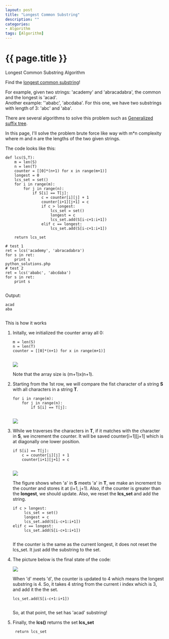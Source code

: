 ```yaml
---
layout: post
title: "Longest Common Substring"
description: ""
categories: 
- Algorithm
tags: [Algorithm]
---
```

{{ page.title }}
================
Longest Common Substring Algorithm

Find the [longest common substring](http://en.wikipedia.org/wiki/Longest_common_substring_problem)!

For example, given two strings: 'academy' and 'abracadabra', the common and the longest is 'acad'.  
Another example: ''ababc', 'abcdaba'. For this one, we have two substrings with length of 3: 'abc' and 'aba'.

There are several algorithms to solve this problem such as [Generalized suffix tree](http://en.wikipedia.org/wiki/Generalised_suffix_tree).

In this page, I'll solve the problem brute force like way with m*n complexity where m and n are the lengths of the two given strings.


The code looks like this:

```
def lcs(S,T):
    m = len(S)
    n = len(T)
    counter = [[0]*(n+1) for x in range(m+1)]
    longest = 0
    lcs_set = set()
    for i in range(m):
        for j in range(n):
            if S[i] == T[j]:
                c = counter[i][j] + 1
                counter[i+1][j+1] = c
                if c > longest:
                    lcs_set = set()
                    longest = c
                    lcs_set.add(S[i-c+1:i+1])
                elif c == longest:
                    lcs_set.add(S[i-c+1:i+1])

    return lcs_set

# test 1
ret = lcs('academy', 'abracadabra')
for s in ret:
    print s
python_solutions.php
# test 2
ret = lcs('ababc', 'abcdaba')
for s in ret:
    print s


```

Output:

```
acad
aba


```

This is how it works

1.  Initally, we initialized the counter array all 0:
    
    ```
    m = len(S)
    n = len(T)
    counter = [[0]*(n+1) for x in range(m+1)]
    
    
    ```
    
    ![](https://bogotobogo.com/python/images/lcs/Longest_Initial.png)
    
    Note that the array size is (m+1)x(n+1).
    
2.  Starting from the 1st row, we will compare the fist character of a string **S** with all characters in a string **T**.
    
    ```
    for i in range(m):
        for j in range(n):
            if S[i] == T[j]:
    
    
    ```
    
    ![](https://bogotobogo.com/python/images/lcs/Traverse.png)
    
3.  While we traverses the characters in **T**, if it matches with the character in **S**, we increment the counter. It will be saved counter[i+1][j+1] which is at diagonally one lower position.  
    
    ```
    if S[i] == T[j]:
        c = counter[i][j] + 1
        counter[i+1][j+1] = c
    
    
    ```
    
    ![](https://bogotobogo.com/python/images/lcs/diagonal.png)
    
    The figure shows when 'a' in **S** meets 'a' in **T**, we make an increment to the counter and stores it at (i+1, j+1). Also, if the counter is greater than the **longest**, we should update. Also, we reset the **lcs_set** and add the string.
    
    ```
    if c > longest:
         lcs_set = set()
         longest = c
         lcs_set.add(S[i-c+1:i+1])
    elif c == longest:
         lcs_set.add(S[i-c+1:i+1])
    
    
    ```
    
    If the counter is the same as the current longest, it does not reset the lcs_set. It just add the substring to the set.
    
  
5.  The picture below is the final state of the code:
    
    ![](https://bogotobogo.com/python/images/lcs/Final.png)
    
    When 'd' meets 'd', the counter is updated to 4 which means the longest substring is 4. So, it takes 4 string from the current i index which is 3, and add it the the set.
    
    ```
    lcs_set.add(S[i-c+1:i+1])
    
    
    ```
    
    So, at that point, the set has 'acad' substring!
6.  Finally, the **lcs()** returns the set **lcs_set**
    
    ```
     return lcs_set
    
    
    ```
    
